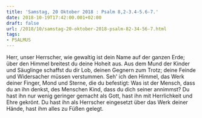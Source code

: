 ```yaml
---
title: 'Samstag, 20 Oktober 2018 : Psalm 8,2-3.4-5.6-7.'
date: 2018-10-19T17:42:00.001+02:00
draft: false
url: /2018/10/samstag-20-oktober-2018-psalm-82-34-56-7.html
tags: 
- PSALMUS
---
```


Herr, unser Herrscher, wie gewaltig ist dein Name auf der ganzen Erde; über den Himmel breitest du deine Hoheit aus. Aus dem Mund der Kinder und Säuglinge schaffst du dir Lob, deinen Gegnern zum Trotz; deine Feinde und Widersacher müssen verstummen. Seh' ich den Himmel, das Werk deiner Finger, Mond und Sterne, die du befestigt: Was ist der Mensch, dass du an ihn denkst, des Menschen Kind, dass du dich seiner annimmst? Du hast ihn nur wenig geringer gemacht als Gott, hast ihn mit Herrlichkeit und Ehre gekrönt. Du hast ihn als Herrscher eingesetzt über das Werk deiner Hände, hast ihm alles zu Füßen gelegt.